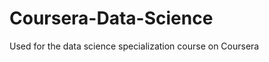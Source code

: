 Coursera-Data-Science
=====================

Used for the data science specialization course on Coursera
